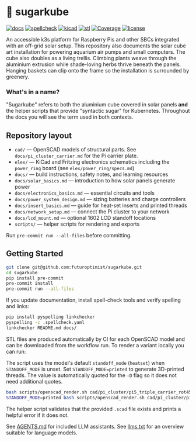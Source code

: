 # 🍧 sugarkube

[![docs](https://github.com/futuroptimist/sugarkube/actions/workflows/docs.yml/badge.svg?branch=main)](https://github.com/futuroptimist/sugarkube/actions/workflows/docs.yml)
[![spellcheck](https://github.com/futuroptimist/sugarkube/actions/workflows/spellcheck.yml/badge.svg?branch=main)](https://github.com/futuroptimist/sugarkube/actions/workflows/spellcheck.yml)
[![kicad](https://github.com/futuroptimist/sugarkube/actions/workflows/kicad-export.yml/badge.svg?branch=main)](https://github.com/futuroptimist/sugarkube/actions/workflows/kicad-export.yml)
[![stl](https://github.com/futuroptimist/sugarkube/actions/workflows/scad-to-stl.yml/badge.svg?branch=main)](https://github.com/futuroptimist/sugarkube/actions/workflows/scad-to-stl.yml)
[![Coverage](https://codecov.io/gh/futuroptimist/sugarkube/branch/main/graph/badge.svg)](https://codecov.io/gh/futuroptimist/sugarkube)
[![license](https://img.shields.io/github/license/futuroptimist/sugarkube)](LICENSE)

An accessible k3s platform for Raspberry Pis and other SBCs integrated with an off-grid solar setup.  This repository also documents the solar cube art installation for powering aquarium air pumps and small computers.
The cube also doubles as a living trellis. Climbing plants weave through the aluminium extrusion while shade-loving herbs thrive beneath the panels. Hanging baskets can clip onto the frame so the installation is surrounded by greenery.

### What's in a name?

"Sugarkube" refers to both the aluminium cube covered in solar panels **and**
the helper scripts that provide "syntactic sugar" for Kubernetes.  Throughout
the docs you will see the term used in both contexts.

## Repository layout

- `cad/` — OpenSCAD models of structural parts.  See `docs/pi_cluster_carrier.md` for the Pi carrier plate.
- `elex/` — KiCad and Fritzing electronics schematics including the `power_ring` board (see `elex/power_ring/specs.md`)
- `docs/` — build instructions, safety notes, and learning resources
- `docs/solar_basics.md` — introduction to how solar panels generate power
- `docs/electronics_basics.md` — essential circuits and tools
- `docs/power_system_design.md` — sizing batteries and charge controllers
- `docs/insert_basics.md` — guide for heat-set inserts and printed threads
- `docs/network_setup.md` — connect the Pi cluster to your network
- `docs/lcd_mount.md` — optional 1602 LCD standoff locations
- `scripts/` — helper scripts for rendering and exports

Run `pre-commit run --all-files` before committing.

## Getting Started

```bash
git clone git@github.com:futuroptimist/sugarkube.git
cd sugarkube
pip install pre-commit
pre-commit install
pre-commit run --all-files
```

If you update documentation, install spell-check tools and verify spelling and links:

```bash
pip install pyspelling linkchecker
pyspelling -c .spellcheck.yaml
linkchecker README.md docs/
```

STL files are produced automatically by CI for each OpenSCAD model and can be
downloaded from the workflow run. To render a variant locally you can run:

The script uses the model's default `standoff_mode` (`heatset`) when
`STANDOFF_MODE` is unset. Set `STANDOFF_MODE=printed` to generate
3D-printed threads. The value is automatically quoted for the `-D`
flag so it does not need additional quotes.

```bash
bash scripts/openscad_render.sh cad/pi_cluster/pi5_triple_carrier_rot45.scad
STANDOFF_MODE=printed bash scripts/openscad_render.sh cad/pi_cluster/pi5_triple_carrier_rot45.scad
```

The helper script validates that the provided `.scad` file exists and prints a helpful
error if it does not.

See [AGENTS.md](AGENTS.md) for included LLM assistants.
See [llms.txt](llms.txt) for an overview suitable for language models.
